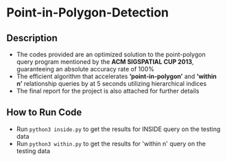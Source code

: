 # Point-in-Polygon-Detection
## Description 
- The codes provided are an optimized solution to the point-polygon query program mentioned by the **ACM SIGSPATIAL CUP
2013**, guaranteeing an absolute accuracy rate of 100%
- The efficient algorithm that accelerates **’point-in-polygon’** and **’within n’** relationship queries by at 5
seconds utilizing hierarchical indices
- The final report for the project is also attached for further details

## How to Run Code 
- Run `python3 inside.py` to get the results for INSIDE query on the testing data
- Run `python3 within.py` to get the results for 'within n' query on the testing data
